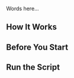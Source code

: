 
<!--
title: "Run an Attack Script"
description: "Run an attack script with Contrast"
tags: "user attack events run script ui"
-->

Words here... 

## How It Works 


## Before You Start


## Run the Script

